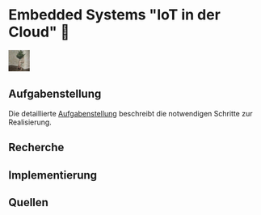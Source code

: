 # Embedded Systems "IoT in der Cloud" 💩

<img src="images/groupImage.jpg" alt="Group Image" width="42">

## Aufgabenstellung
Die detaillierte [Aufgabenstellung](TASK.md) beschreibt die notwendigen Schritte zur Realisierung.

## Recherche

## Implementierung

## Quellen
